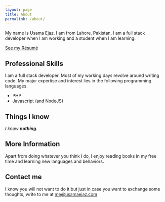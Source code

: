 ```yaml
---
layout: page
title: About
permalink: /about/
---
```


My name is Usama Ejaz. I am from Lahore, Pakistan. I am a full stack developer when I am working and a student when I am learning. 

[See my Résumé](/resume/)

## Professional Skills
I am a full stack developer. Most of my working days revolve around writing code. My major expertise and interest lies in the following programming languages. 
- PHP
- Javascript (and NodeJS)

## Things I know
*I know **nothing**.*

## More Information
Apart from doing whatever you think I do, I enjoy reading books in my free time and learning new languages and behaviors.

## Contact me
I know you will not want to do it but just in case you want to exchange some thoughts, write to me at [me@usamaejaz.com](me@usamaejaz.com)
